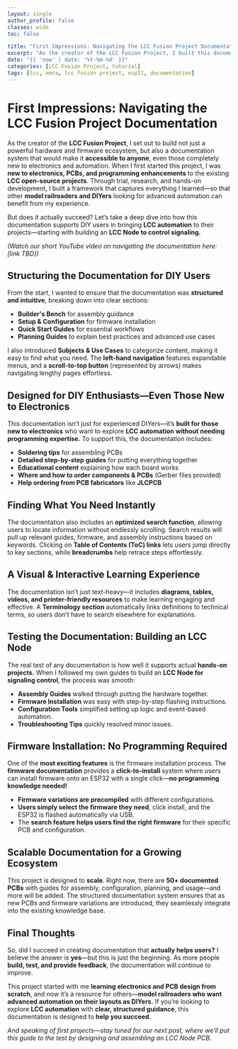 ```yaml
---
layout: single
author_profile: false
classes: wide
toc: false

title: "First Impressions: Navigating the LCC Fusion Project Documentation"
excerpt: "As the creator of the LCC Fusion Project, I built this documentation to help model railroaders and DIYers explore LCC automation—even if they’re new to electronics, PCBs, and firmware. Here’s how it performs."
date: "{{ 'now' | date: '%Y-%m-%d' }}"
categories: [LCC Fusion Project, tutorial]
tags: [lcc, nmra, lcc fusion project, esp32, documentation]
---
```


# First Impressions: Navigating the LCC Fusion Project Documentation

As the creator of the **LCC Fusion Project**, I set out to build not just a powerful hardware and firmware ecosystem, but also a documentation system that would make it **accessible to anyone**, even those completely new to electronics and automation. When I first started this project, I was **new to electronics, PCBs, and programming enhancements** to the existing **LCC open-source projects**. Through trial, research, and hands-on development, I built a framework that captures everything I learned—so that other **model railroaders and DIYers** looking for advanced automation can benefit from my experience.

But does it actually succeed? Let’s take a deep dive into how this documentation supports DIY users in bringing **LCC automation** to their projects—starting with building an **LCC Node to control signaling.**

*(Watch our short YouTube video on navigating the documentation here: [link TBD])*

## Structuring the Documentation for DIY Users

From the start, I wanted to ensure that the documentation was **structured and intuitive**, breaking down into clear sections:
- **Builder's Bench** for assembly guidance
- **Setup & Configuration** for firmware installation
- **Quick Start Guides** for essential workflows
- **Planning Guides** to explain best practices and advanced use cases

I also introduced **Subjects & Use Cases** to categorize content, making it easy to find what you need. The **left-hand navigation** features expandable menus, and a **scroll-to-top button** (represented by arrows) makes navigating lengthy pages effortless.

## Designed for DIY Enthusiasts—Even Those New to Electronics

This documentation isn’t just for experienced DIYers—it’s **built for those new to electronics** who want to explore **LCC automation without needing programming expertise.** To support this, the documentation includes:
- **Soldering tips** for assembling PCBs
- **Detailed step-by-step guides** for putting everything together
- **Educational content** explaining how each board works
- **Where and how to order components & PCBs** (Gerber files provided)
- **Help ordering from PCB fabricators** like **JLCPCB**

## Finding What You Need Instantly

The documentation also includes an **optimized search function**, allowing users to locate information without endlessly scrolling. Search results will pull up relevant guides, firmware, and assembly instructions based on keywords. Clicking on **Table of Contents (ToC) links** lets users jump directly to key sections, while **breadcrumbs** help retrace steps effortlessly.

## A Visual & Interactive Learning Experience

The documentation isn’t just text-heavy—it includes **diagrams, tables, videos, and printer-friendly resources** to make learning engaging and effective. A **Terminology section** automatically links definitions to technical terms, so users don’t have to search elsewhere for explanations.

## Testing the Documentation: Building an LCC Node

The real test of any documentation is how well it supports actual **hands-on projects.** When I followed my own guides to build an **LCC Node for signaling control**, the process was smooth:

- **Assembly Guides** walked through putting the hardware together.
- **Firmware Installation** was easy with step-by-step flashing instructions.
- **Configuration Tools** simplified setting up logic and event-based automation.
- **Troubleshooting Tips** quickly resolved minor issues.

## Firmware Installation: No Programming Required

One of the **most exciting features** is the firmware installation process. The **firmware documentation** provides a **click-to-install** system where users can install firmware onto an ESP32 with a single click—**no programming knowledge needed!**

- **Firmware variations are precompiled** with different configurations.
- **Users simply select the firmware they need**, click install, and the ESP32 is flashed automatically via USB.
- The **search feature helps users find the right firmware** for their specific PCB and configuration.

## Scalable Documentation for a Growing Ecosystem

This project is designed to **scale**. Right now, there are **50+ documented PCBs** with guides for assembly, configuration, planning, and usage—and more will be added. The structured documentation system ensures that as new PCBs and firmware variations are introduced, they seamlessly integrate into the existing knowledge base.

## Final Thoughts

So, did I succeed in creating documentation that **actually helps users?** I believe the answer is **yes**—but this is just the beginning. As more people **build, test, and provide feedback**, the documentation will continue to improve.

This project started with me **learning electronics and PCB design from scratch**, and now it’s a resource for others—**model railroaders who want advanced automation on their layouts as DIYers.** If you’re looking to explore **LCC automation** with **clear, structured guidance**, this documentation is designed to **help you succeed.**

*And speaking of first projects—stay tuned for our next post, where we’ll put this guide to the test by designing and assembling an LCC Node PCB.*

